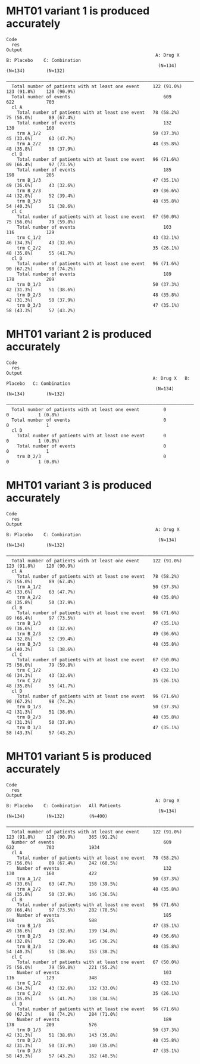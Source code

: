 # MHT01 variant 1 is produced accurately

    Code
      res
    Output
                                                            A: Drug X    B: Placebo    C: Combination
                                                             (N=134)       (N=134)        (N=132)    
      ———————————————————————————————————————————————————————————————————————————————————————————————
      Total number of patients with at least one event     122 (91.0%)   123 (91.8%)    120 (90.9%)  
      Total number of events                                   609           622            703      
      cl A                                                                                           
        Total number of patients with at least one event   78 (58.2%)    75 (56.0%)      89 (67.4%)  
        Total number of events                                 132           130            160      
        trm A_1/2                                          50 (37.3%)    45 (33.6%)      63 (47.7%)  
        trm A_2/2                                          48 (35.8%)    48 (35.8%)      50 (37.9%)  
      cl B                                                                                           
        Total number of patients with at least one event   96 (71.6%)    89 (66.4%)      97 (73.5%)  
        Total number of events                                 185           198            205      
        trm B_1/3                                          47 (35.1%)    49 (36.6%)      43 (32.6%)  
        trm B_2/3                                          49 (36.6%)    44 (32.8%)      52 (39.4%)  
        trm B_3/3                                          48 (35.8%)    54 (40.3%)      51 (38.6%)  
      cl C                                                                                           
        Total number of patients with at least one event   67 (50.0%)    75 (56.0%)      79 (59.8%)  
        Total number of events                                 103           116            129      
        trm C_1/2                                          43 (32.1%)    46 (34.3%)      43 (32.6%)  
        trm C_2/2                                          35 (26.1%)    48 (35.8%)      55 (41.7%)  
      cl D                                                                                           
        Total number of patients with at least one event   96 (71.6%)    90 (67.2%)      98 (74.2%)  
        Total number of events                                 189           178            209      
        trm D_1/3                                          50 (37.3%)    42 (31.3%)      51 (38.6%)  
        trm D_2/3                                          48 (35.8%)    42 (31.3%)      50 (37.9%)  
        trm D_3/3                                          47 (35.1%)    58 (43.3%)      57 (43.2%)  

# MHT01 variant 2 is produced accurately

    Code
      res
    Output
                                                           A: Drug X   B: Placebo   C: Combination
                                                            (N=134)     (N=134)        (N=132)    
      ————————————————————————————————————————————————————————————————————————————————————————————
      Total number of patients with at least one event         0           0           1 (0.8%)   
      Total number of events                                   0           0              1       
      cl D                                                                                        
        Total number of patients with at least one event       0           0           1 (0.8%)   
        Total number of events                                 0           0              1       
        trm D_2/3                                              0           0           1 (0.8%)   

# MHT01 variant 3 is produced accurately

    Code
      res
    Output
                                                            A: Drug X    B: Placebo    C: Combination
                                                             (N=134)       (N=134)        (N=132)    
      ———————————————————————————————————————————————————————————————————————————————————————————————
      Total number of patients with at least one event     122 (91.0%)   123 (91.8%)    120 (90.9%)  
      cl A                                                                                           
        Total number of patients with at least one event   78 (58.2%)    75 (56.0%)      89 (67.4%)  
        trm A_1/2                                          50 (37.3%)    45 (33.6%)      63 (47.7%)  
        trm A_2/2                                          48 (35.8%)    48 (35.8%)      50 (37.9%)  
      cl B                                                                                           
        Total number of patients with at least one event   96 (71.6%)    89 (66.4%)      97 (73.5%)  
        trm B_1/3                                          47 (35.1%)    49 (36.6%)      43 (32.6%)  
        trm B_2/3                                          49 (36.6%)    44 (32.8%)      52 (39.4%)  
        trm B_3/3                                          48 (35.8%)    54 (40.3%)      51 (38.6%)  
      cl C                                                                                           
        Total number of patients with at least one event   67 (50.0%)    75 (56.0%)      79 (59.8%)  
        trm C_1/2                                          43 (32.1%)    46 (34.3%)      43 (32.6%)  
        trm C_2/2                                          35 (26.1%)    48 (35.8%)      55 (41.7%)  
      cl D                                                                                           
        Total number of patients with at least one event   96 (71.6%)    90 (67.2%)      98 (74.2%)  
        trm D_1/3                                          50 (37.3%)    42 (31.3%)      51 (38.6%)  
        trm D_2/3                                          48 (35.8%)    42 (31.3%)      50 (37.9%)  
        trm D_3/3                                          47 (35.1%)    58 (43.3%)      57 (43.2%)  

# MHT01 variant 5 is produced accurately

    Code
      res
    Output
                                                            A: Drug X    B: Placebo    C: Combination   All Patients
                                                             (N=134)       (N=134)        (N=132)         (N=400)   
      ——————————————————————————————————————————————————————————————————————————————————————————————————————————————
      Total number of patients with at least one event     122 (91.0%)   123 (91.8%)    120 (90.9%)     365 (91.2%) 
      Number of events                                         609           622            703             1934    
      cl A                                                                                                          
        Total number of patients with at least one event   78 (58.2%)    75 (56.0%)      89 (67.4%)     242 (60.5%) 
        Number of events                                       132           130            160             422     
        trm A_1/2                                          50 (37.3%)    45 (33.6%)      63 (47.7%)     158 (39.5%) 
        trm A_2/2                                          48 (35.8%)    48 (35.8%)      50 (37.9%)     146 (36.5%) 
      cl B                                                                                                          
        Total number of patients with at least one event   96 (71.6%)    89 (66.4%)      97 (73.5%)     282 (70.5%) 
        Number of events                                       185           198            205             588     
        trm B_1/3                                          47 (35.1%)    49 (36.6%)      43 (32.6%)     139 (34.8%) 
        trm B_2/3                                          49 (36.6%)    44 (32.8%)      52 (39.4%)     145 (36.2%) 
        trm B_3/3                                          48 (35.8%)    54 (40.3%)      51 (38.6%)     153 (38.2%) 
      cl C                                                                                                          
        Total number of patients with at least one event   67 (50.0%)    75 (56.0%)      79 (59.8%)     221 (55.2%) 
        Number of events                                       103           116            129             348     
        trm C_1/2                                          43 (32.1%)    46 (34.3%)      43 (32.6%)     132 (33.0%) 
        trm C_2/2                                          35 (26.1%)    48 (35.8%)      55 (41.7%)     138 (34.5%) 
      cl D                                                                                                          
        Total number of patients with at least one event   96 (71.6%)    90 (67.2%)      98 (74.2%)     284 (71.0%) 
        Number of events                                       189           178            209             576     
        trm D_1/3                                          50 (37.3%)    42 (31.3%)      51 (38.6%)     143 (35.8%) 
        trm D_2/3                                          48 (35.8%)    42 (31.3%)      50 (37.9%)     140 (35.0%) 
        trm D_3/3                                          47 (35.1%)    58 (43.3%)      57 (43.2%)     162 (40.5%) 

